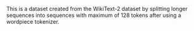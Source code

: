 This is a dataset created from the WikiText-2 dataset by splitting longer sequences into sequences with maximum of 128 tokens after using a wordpiece tokenizer. 